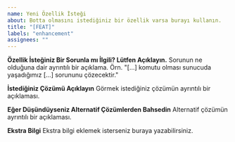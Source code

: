 ```yaml
---
name: Yeni Özellik İsteği
about: Botta olmasını istediğiniz bir özellik varsa burayı kullanın.
title: "[FEAT]"
labels: "enhancement"
assignees: ""
---
```


**Özellik İsteğiniz Bir Sorunla mı İlgili? Lütfen Açıklayın.**
Sorunun ne olduğuna dair ayrıntılı bir açıklama. Örn. "[...] komutu olması sunucuda yaşadığımız [...] sorununu çözecektir."

**İstediğiniz Çözümü Açıklayın**
Görmek istediğiniz çözümün ayrıntılı bir açıklaması.

**Eğer Düşündüyseniz Alternatif Çözümlerden Bahsedin**
Alternatif çözümün ayrıntılı bir açıklaması.

**Ekstra Bilgi**
Ekstra bilgi eklemek isterseniz buraya yazabilirsiniz.
